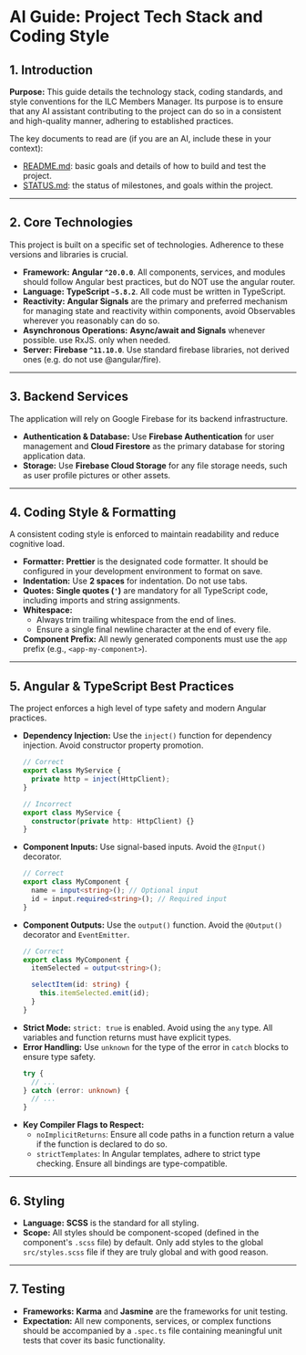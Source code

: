 # AI Guide: Project Tech Stack and Coding Style

## 1. Introduction

**Purpose:** This guide details the technology stack, coding standards, and style conventions for the ILC Members Manager. Its purpose is to ensure that any AI assistant contributing to the project can do so in a consistent and high-quality manner, adhering to established practices.

The key documents to read are (if you are an AI, include these in your context):

 * [README.md](./README.md): basic goals and details of how to build and test
   the project.
 * [STATUS.md](./STATUS.md): the status of milestones, and goals within the
   project.

---

## 2. Core Technologies

This project is built on a specific set of technologies. Adherence to these versions and libraries is crucial.

- **Framework:** **Angular `^20.0.0`**. All components, services, and modules
  should follow Angular best practices, but do NOT use the angular router.
- **Language:** **TypeScript `~5.8.2`**. All code must be written in TypeScript.
- **Reactivity:** **Angular Signals** are the primary and preferred mechanism for managing state and reactivity within components, avoid Observables wherever you reasonably can do so.
- **Asynchronous Operations:** **Async/await and Signals** whenever possible. use RxJS. only when needed.
- **Server:** **Firebase `^11.10.0`**. Use standard firebase libraries, not derived ones (e.g. do not use @angular/fire).


---

## 3. Backend Services

The application will rely on Google Firebase for its backend infrastructure.

- **Authentication & Database:** Use **Firebase Authentication** for user management and **Cloud Firestore** as the primary database for storing application data.
- **Storage:** Use **Firebase Cloud Storage** for any file storage needs, such as user profile pictures or other assets.

---

## 4. Coding Style & Formatting

A consistent coding style is enforced to maintain readability and reduce cognitive load.

- **Formatter:** **Prettier** is the designated code formatter. It should be configured in your development environment to format on save.
- **Indentation:** Use **2 spaces** for indentation. Do not use tabs.
- **Quotes:** **Single quotes (`'`)** are mandatory for all TypeScript code, including imports and string assignments.
- **Whitespace:**
    - Always trim trailing whitespace from the end of lines.
    - Ensure a single final newline character at the end of every file.
- **Component Prefix:** All newly generated components must use the `app` prefix (e.g., `<app-my-component>`).

---

## 5. Angular & TypeScript Best Practices

The project enforces a high level of type safety and modern Angular practices.

- **Dependency Injection:** Use the `inject()` function for dependency injection. Avoid constructor property promotion.
  ```typescript
  // Correct
  export class MyService {
    private http = inject(HttpClient);
  }

  // Incorrect
  export class MyService {
    constructor(private http: HttpClient) {}
  }
  ```
- **Component Inputs:** Use signal-based inputs. Avoid the `@Input()` decorator.
  ```typescript
  // Correct
  export class MyComponent {
    name = input<string>(); // Optional input
    id = input.required<string>(); // Required input
  }
  ```
- **Component Outputs:** Use the `output()` function. Avoid the `@Output()` decorator and `EventEmitter`.
  ```typescript
  // Correct
  export class MyComponent {
    itemSelected = output<string>();

    selectItem(id: string) {
      this.itemSelected.emit(id);
    }
  }
  ```
- **Strict Mode:** `strict: true` is enabled. Avoid using the `any` type. All variables and function returns must have explicit types.
- **Error Handling:** Use `unknown` for the type of the error in `catch` blocks to ensure type safety.
  ```typescript
  try {
    // ...
  } catch (error: unknown) {
    // ...
  }
  ```
- **Key Compiler Flags to Respect:**
    - `noImplicitReturns`: Ensure all code paths in a function return a value if the function is declared to do so.
    - `strictTemplates`: In Angular templates, adhere to strict type checking. Ensure all bindings are type-compatible.

---

## 6. Styling

- **Language:** **SCSS** is the standard for all styling.
- **Scope:** All styles should be component-scoped (defined in the component's `.scss` file) by default. Only add styles to the global `src/styles.scss` file if they are truly global and with good reason.

---

## 7. Testing

- **Frameworks:** **Karma** and **Jasmine** are the frameworks for unit testing.
- **Expectation:** All new components, services, or complex functions should be accompanied by a `.spec.ts` file containing meaningful unit tests that cover its basic functionality.